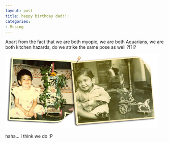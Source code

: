 ```yaml
---
layout: post
title: happy birthday dad!!!
categories:
- Musing
---
```



Apart from the fact that we are both myopic, we are both Aquarians, we are both kitchen hazards, do we strike the same pose as well ?!?!?

![](/img/bdaydad09876567890.jpg)

haha... i think we do :P

